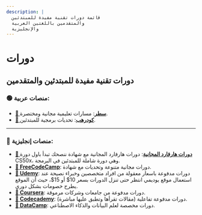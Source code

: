 ```yaml
---
description: |
  قائمة دورات تقنية مفيدة للمبتدئين
  والمتقدمين باللغتين العربية
  والإنجليزية
---
```


# دورات

## دورات تقنية مفيدة للمبتدئين والمتقدمين

### 🟢 منصات عربية:

- [**🔗 سطر**](https://satr.codes/): مسارات تعليمية مجانية ومختصرة.
- [**🔗 كودرهب**](https://coderhub.sa/): تحديات برمجية للمبتدئين.

---

### 🔵 منصات إنجليزية:

- [**🔗 دورات هارفارد المجانية**](https://elcato.sb.sa/posts/harvard-courses): دورات هارفارد المجانية مع شهادة ننصحك تبدأ باول دورة CS50x، وهي دورة شاملة للمبتدئين في البرمجة.
- [**🔗 FreeCodeCamp**](https://www.freecodecamp.org/learn/): دورات مجانية متنوعة وتحديات مع شهادة.
- [**🔗 Udemy**](https://www.udemy.com/): دورات مدفوعة باسعار معقولة من افراد متخصصين وخبراء
  نصيحة عند استعمال موقع يوديمي انتظر حتى تنزل الدورات بسعر 10$ أو 15$، حيث أن الموقع يطرح خصومات بشكل دوري.
- [**🔗 Coursera**](https://www.coursera.org/): دورات مدفوعة من جامعات وشركات مرموقة.
- [**🔗 Codecademy**](https://www.codecademy.com/): دورات مدفوعة تفاعلية (مقالات تقرأها وتطبق عليها مباشرة).
- [**🔗 DataCamp**](https://www.datacamp.com/): دورات مخصصة لعلم البيانات والذكاء الاصطناعي.
